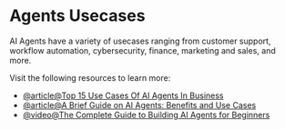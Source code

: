# Agents Usecases

AI Agents have a variety of usecases ranging from customer support, workflow automation, cybersecurity, finance, marketing and sales, and more.

Visit the following resources to learn more:

- [@article@Top 15 Use Cases Of AI Agents In Business](https://www.ampcome.com/post/15-use-cases-of-ai-agents-in-business)
- [@article@A Brief Guide on AI Agents: Benefits and Use Cases](https://www.codica.com/blog/brief-guide-on-ai-agents/)
- [@video@The Complete Guide to Building AI Agents for Beginners](https://youtu.be/MOyl58VF2ak?si=-QjRD_5y3iViprJX)